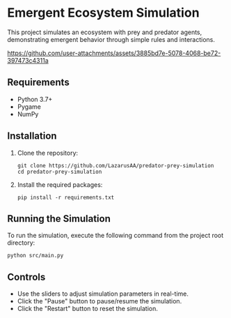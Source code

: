 # Emergent Ecosystem Simulation

This project simulates an ecosystem with prey and predator agents, demonstrating emergent behavior through simple rules and interactions.

https://github.com/user-attachments/assets/3885bd7e-5078-4068-be72-397473c4311a

## Requirements

- Python 3.7+
- Pygame
- NumPy

## Installation

1. Clone the repository:
   ```
   git clone https://github.com/LazarusAA/predator-prey-simulation
   cd predator-prey-simulation
   ```

2. Install the required packages:
   ```
   pip install -r requirements.txt
   ```

## Running the Simulation

To run the simulation, execute the following command from the project root directory:
  ```
  python src/main.py
  ``` 
## Controls

- Use the sliders to adjust simulation parameters in real-time.
- Click the "Pause" button to pause/resume the simulation.
- Click the "Restart" button to reset the simulation.
